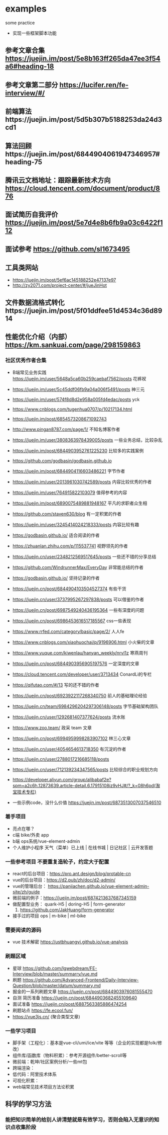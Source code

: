<!--
 * @Author: your name
 * @Date: 2021-06-09 16:40:40
 * @LastEditTime: 2022-07-21 20:42:36
 * @LastEditors: liyu liyu38@meituan.com
 * @Description: In User Settings Edit
 * @FilePath: /examples/README.md
-->
# examples
some practice 
- 实现一些框架脚本功能

## 参考文章合集 https://juejin.im/post/5e8b163ff265da47ee3f54a6#heading-18
## 参考文章第二部分 https://lucifer.ren/fe-interview/#/
## 前端算法https://juejin.im/post/5d5b307b5188253da24d3cd1
## 算法回顾https://juejin.im/post/6844904061947346957#heading-75
## 腾讯云文档地址：跟踪最新技术方向 https://cloud.tencent.com/document/product/876

## 面试简历自我评价 https://juejin.im/post/5e7d4e8b6fb9a03c6422f112
## 面试参考 https://github.com/sl1673495
## 工具类网站
- https://juejin.im/post/5ef6ac145188252e47137e97
- http://zy2071.com/project-center/#/jueJinHot







## 文件数据流格式转化https://juejin.im/post/5f01ddfee51d4534c36d8914
## 性能优化介绍（内部）https://km.sankuai.com/page/298159863


### 社区优秀作者合集
- B端常见业务实践 https://juejin.im/user/5648a5ca60b259caebaf7562/posts 花裤衩
- https://juejin.im/user/5c45ddf06fb9a04a006f5491/posts 神三元
- https://juejin.im/user/574f8d8d2e958a005fd4edac/posts yck
- https://www.cnblogs.com/tugenhua0707/p/10217134.html
- https://juejin.im/post/6854573208671092743
- http://www.pingan8787.com/page/1/ 不知名博客作者
- https://juejin.im/user/3808363978439005/posts 一些业务总结，比较杂乱
- https://juejin.im/post/6844903952761225230 比较多的实践案例
- https://github.com/godbasin/godbasin.github.io
- https://juejin.im/post/6844904116603486221 字节作者 
- https://juejin.im/user/2013961030742589/posts 内容比较优秀的作者
- https://juejin.im/user/764915822103079 值得参考的内容
- https://juejin.im/post/6890075489881948167 平凡的求职者众生相
- https://github.com/staven630/blog 有一定积累的作者
- https://juejin.im/user/3245414024218333/posts 内容比较有趣
- https://godbasin.github.io/ 适合阅读的作者
- https://zhuanlan.zhihu.com/p/115537741 视野领先的作者
- https://juejin.cn/user/2348212569517645/posts 一些还不错的分享总结
- https://github.com/WindrunnerMax/EveryDay 非常能总结的作者
- https://godbasin.github.io/ 坚持记录的作者
- https://juejin.cn/post/6844904103504527374 有些干货
- https://juejin.cn/user/3737995267297838/posts 可以借鉴的作者
- https://juejin.cn/post/6987549240436195364 一些有深度的问题
- https://juejin.cn/post/6986453616517185567 css一些表现
- https://www.rrfed.com/category/basic/page/2/ 人人fe 
- https://www.cnblogs.com/xiaohuochai/p/9196906.html 小火柴的文章
- https://www.yuque.com/kiwenlau/hanyan_weekly/nrvl1z 寒燕周刊
- https://juejin.cn/post/6844903956905197576 一定深度的文章
- https://cloud.tencent.com/developer/user/3713434 ConardLi的专栏
- https://qifutao.com/#/13 写的还不错的作者
- https://juejin.cn/post/6923922117268340750 前人的基础理论经验
- https://juejin.cn/team/6984296204297306148/posts 字节基础架构团队
- https://juejin.cn/user/1292681407377624/posts 流水账
- https://www.zoo.team/ 政采 team 文章
- https://juejin.cn/post/6994959998283907102 林三心文章
- https://juejin.cn/user/4054654613718350 有沉淀的作者
- https://juejin.cn/user/2788017216685118/posts
- https://juejin.cn/user/712139234347565/posts 比较综合的职业规划方向
- https://developer.aliyun.com/group/alibabaf2e?spm=a2c6h.12873639.article-detail.6.17915108iz9vHJ#/?_k=08h6pd(淘宝技术专栏)


- 一些示例code，没什么价值 https://juejin.im/post/6873513007037546510




### 着手项目
- 亮点在哪？
- c端 bike/外卖 app
- b端 ops系统/vue-element-admin
- 个人维护小程序 天气（菜单）已上线 | 在线书城 | 日记社区 | 云开发答题


### 一些参考项目 不要重复造轮子，约定大于配置
- react的后台项目：https://pro.ant.design/blog/protable-cn
- vue的后台项目：https://d2.pub/zh/doc/d2-admin/
- vue的管理后台： https://panjiachen.github.io/vue-element-admin-site/zh/guide
- 微前端的例子：https://juejin.im/post/6874213637687345159
- 做配置型业务： quark-H5 | doring-H5 | form-generator
  1. https://github.com/JakHuang/form-generator
- 接手过的项目 ops | m-bike | ml-bike


### 需要阅读的源码
- vue 技术解密 https://ustbhuangyi.github.io/vue-analysis


### 刷题区域
- 星球 https://github.com/lgwebdream/FE-Interview/blob/master/summarry/vue.md
- 刷题 https://github.com/Advanced-Frontend/Daily-Interview-Question/blob/master/datum/summary.md
- 掘金的一系列刷题文章 https://juejin.cn/post/6844903976081555470
- 自测 简历准备 https://juejin.cn/post/6844903682455109640
- 面试准备 https://juejin.cn/post/6887563385886474254
- 刷题站点 https://fe.ecool.fun/
- https://vue3js.cn/ (聚合类型文章)

### 一些学习项目
- 脚手架（工程化）：基本是vue-cli/umi/ice/vite 等等（企业的实现都是folk/修改）
- 组件库/函数库（物料积累）：参考开源组件/better-scroll等
- 微前端：乾坤/社区案例分析/一些mt包
- 跨端渲染：
- 低代码：阿里技术体系
- 可视化积累：
- web端常见技术项目方法论积累



## 科学的学习方法
### 能把知识简单的给别人讲清楚就是有效学习，否则会陷入无意识的知识点收集阶段










